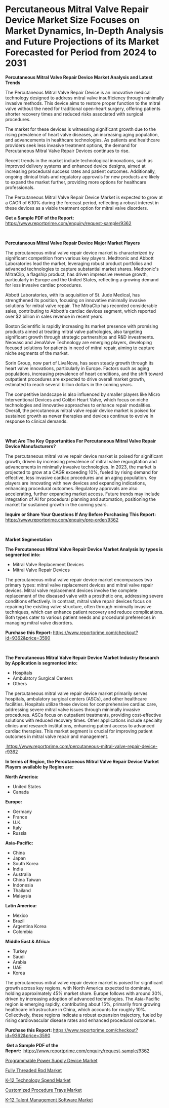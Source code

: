 <p><h1>Percutaneous Mitral Valve Repair Device Market Size Focuses on Market Dynamics, In-Depth Analysis and Future Projections of its Market Forecasted for Period from 2024 to 2031</h1></p><p><strong>Percutaneous Mitral Valve Repair Device Market Analysis and Latest Trends</strong></p>
<p><p>The Percutaneous Mitral Valve Repair Device is an innovative medical technology designed to address mitral valve insufficiency through minimally invasive methods. This device aims to restore proper function to the mitral valve without the need for traditional open-heart surgery, offering patients shorter recovery times and reduced risks associated with surgical procedures. </p><p>The market for these devices is witnessing significant growth due to the rising prevalence of heart valve diseases, an increasing aging population, and advancements in healthcare technologies. As patients and healthcare providers seek less invasive treatment options, the demand for Percutaneous Mitral Valve Repair Devices continues to rise.</p><p>Recent trends in the market include technological innovations, such as improved delivery systems and enhanced device designs, aimed at increasing procedural success rates and patient outcomes. Additionally, ongoing clinical trials and regulatory approvals for new products are likely to expand the market further, providing more options for healthcare professionals.</p><p>The Percutaneous Mitral Valve Repair Device Market is expected to grow at a CAGR of 6.10% during the forecast period, reflecting a robust interest in these devices as a viable treatment option for mitral valve disorders.</p></p>
<p><strong>Get a Sample PDF of the Report:&nbsp;</strong> <a href="https://www.reportprime.com/enquiry/request-sample/9362?utm_campaign=112&utm_medium=2&utm_source=Github&utm_content=ia&utm_term=28112024&utm_id=percutaneous-mitral-valve-repair-device">https://www.reportprime.com/enquiry/request-sample/9362</a></p>
<p>&nbsp;</p>
<p><strong>Percutaneous Mitral Valve Repair Device Major Market Players</strong></p>
<p><p>The percutaneous mitral valve repair device market is characterized by significant competition from various key players. Medtronic and Abbott Laboratories lead the market, leveraging robust product portfolios and advanced technologies to capture substantial market shares. Medtronic's MitraClip, a flagship product, has driven impressive revenue growth, particularly in Europe and the United States, reflecting a growing demand for less invasive cardiac procedures.</p><p>Abbott Laboratories, with its acquisition of St. Jude Medical, has strengthened its position, focusing on innovative minimally invasive solutions for mitral valve repair. The MitraClip has recorded considerable sales, contributing to Abbott's cardiac devices segment, which reported over $2 billion in sales revenue in recent years.</p><p>Boston Scientific is rapidly increasing its market presence with promising products aimed at treating mitral valve pathologies, also targeting significant growth through strategic partnerships and R&D investments. Neovasc and JenaValve Technology are emerging players, developing focused solutions for patients in need of mitral repair, aiming to capture niche segments of the market.</p><p>Sorin Group, now part of LivaNova, has seen steady growth through its heart valve innovations, particularly in Europe. Factors such as aging populations, increasing prevalence of heart conditions, and the shift toward outpatient procedures are expected to drive overall market growth, estimated to reach several billion dollars in the coming years.</p><p>The competitive landscape is also influenced by smaller players like Micro Interventional Devices and Colibri Heart Valve, which focus on niche technologies and innovative approaches to enhance repair modalities. Overall, the percutaneous mitral valve repair device market is poised for sustained growth as newer therapies and devices continue to evolve in response to clinical demands.</p></p>
<p>&nbsp;</p>
<p><strong>What Are The Key Opportunities For Percutaneous Mitral Valve Repair Device Manufacturers?</strong></p>
<p><p>The percutaneous mitral valve repair device market is poised for significant growth, driven by increasing prevalence of mitral valve regurgitation and advancements in minimally invasive technologies. In 2023, the market is projected to grow at a CAGR exceeding 10%, fueled by rising demand for effective, less invasive cardiac procedures and an aging population. Key players are innovating with new devices and expanding indications, enhancing procedural outcomes. Regulatory approvals are also accelerating, further expanding market access. Future trends may include integration of AI for procedural planning and automation, positioning the market for sustained growth in the coming years.</p></p>
<p><strong>Inquire or Share Your Questions If Any Before Purchasing This Report:</strong> <a href="https://www.reportprime.com/enquiry/pre-order/9362?utm_campaign=112&utm_medium=2&utm_source=Github&utm_content=ia&utm_term=28112024&utm_id=percutaneous-mitral-valve-repair-device">https://www.reportprime.com/enquiry/pre-order/9362</a></p>
<p>&nbsp;</p>
<p><strong>Market Segmentation</strong></p>
<p><strong>The Percutaneous Mitral Valve Repair Device Market Analysis by types is segmented into:</strong></p>
<p><ul><li>Mitral Valve Replacement Devices</li><li>Mitral Valve Repair Devices</li></ul></p>
<p><p>The percutaneous mitral valve repair device market encompasses two primary types: mitral valve replacement devices and mitral valve repair devices. Mitral valve replacement devices involve the complete replacement of the diseased valve with a prosthetic one, addressing severe conditions effectively. In contrast, mitral valve repair devices focus on repairing the existing valve structure, often through minimally invasive techniques, which can enhance patient recovery and reduce complications. Both types cater to various patient needs and procedural preferences in managing mitral valve disorders.</p></p>
<p><strong>Purchase this Report:&nbsp;</strong><a href="https://www.reportprime.com/checkout?id=9362&price=3590&utm_campaign=112&utm_medium=2&utm_source=Github&utm_content=ia&utm_term=28112024&utm_id=percutaneous-mitral-valve-repair-device">https://www.reportprime.com/checkout?id=9362&price=3590</a></p>
<p>&nbsp;</p>
<p><strong>The Percutaneous Mitral Valve Repair Device Market Industry Research by Application is segmented into:</strong></p>
<p><ul><li>Hospitals</li><li>Ambulatory Surgical Centers</li><li>Others</li></ul></p>
<p><p>The percutaneous mitral valve repair device market primarily serves hospitals, ambulatory surgical centers (ASCs), and other healthcare facilities. Hospitals utilize these devices for comprehensive cardiac care, addressing severe mitral valve issues through minimally invasive procedures. ASCs focus on outpatient treatments, providing cost-effective solutions with reduced recovery times. Other applications include specialty clinics and research institutions, enhancing patient access to advanced cardiac therapies. This market segment is crucial for improving patient outcomes in mitral valve repair and management.</p></p>
<p><a href="https://www.reportprime.com/percutaneous-mitral-valve-repair-device-r9362?utm_campaign=112&utm_medium=2&utm_source=Github&utm_content=ia&utm_term=28112024&utm_id=percutaneous-mitral-valve-repair-device">&nbsp;https://www.reportprime.com/percutaneous-mitral-valve-repair-device-r9362</a></p>
<p><strong>In terms of Region, the Percutaneous Mitral Valve Repair Device Market Players available by Region are:</strong></p>
<p>
    <p> <strong> North America: </strong>
        <ul>
            <li>United States</li>
            <li>Canada</li>
        </ul>
        </p> 
    <p> <strong> Europe: </strong>
        <ul>
            <li>Germany</li>
            <li>France</li>
            <li>U.K.</li>
            <li>Italy</li>
            <li>Russia</li>
        </ul>
        </p> 
    <p> <strong> Asia-Pacific: </strong>
        <ul>
            <li>China</li>
            <li>Japan</li>
            <li>South Korea</li>
            <li>India</li>
            <li>Australia</li>
            <li>China Taiwan</li>
            <li>Indonesia</li>
            <li>Thailand</li>
            <li>Malaysia</li>
        </ul>
        </p> 
    <p> <strong> Latin America: </strong>
        <ul>
            <li>Mexico</li>
            <li>Brazil</li>
            <li>Argentina Korea</li>
            <li>Colombia</li>
        </ul>
        </p> 
    <p> <strong> Middle East & Africa: </strong>
        <ul>
            <li>Turkey</li>
            <li>Saudi</li>
            <li>Arabia</li>
            <li>UAE</li>
            <li>Korea</li>
        </ul>
    </p>
    </p>
<p><p>The percutaneous mitral valve repair device market is poised for significant growth across key regions, with North America expected to dominate, holding approximately 45% market share. Europe follows with around 30%, driven by increasing adoption of advanced technologies. The Asia-Pacific region is emerging rapidly, contributing about 15%, primarily from growing healthcare infrastructure in China, which accounts for roughly 10%. Collectively, these regions indicate a robust expansion trajectory, fueled by rising cardiovascular disease rates and enhanced procedural outcomes.</p></p>
<p><strong>Purchase this Report: </strong><a href="https://www.reportprime.com/checkout?id=9362&price=3590&utm_campaign=112&utm_medium=2&utm_source=Github&utm_content=ia&utm_term=28112024&utm_id=percutaneous-mitral-valve-repair-device">https://www.reportprime.com/checkout?id=9362&price=3590</a></p>
<p>&nbsp;<strong>Get a Sample PDF of the Report:&nbsp;&nbsp;</strong><a href="https://www.reportprime.com/enquiry/request-sample/9362?utm_campaign=112&utm_medium=2&utm_source=Github&utm_content=ia&utm_term=28112024&utm_id=percutaneous-mitral-valve-repair-device">https://www.reportprime.com/enquiry/request-sample/9362</a></p>
<p><strong></strong></p>
<p><p><a href="https://www.linkedin.com/pulse/programmable-power-supply-device-market-velocity-56-zxrrc?utm_campaign=112&utm_medium=2&utm_source=Github&utm_content=ia&utm_term=28112024&utm_id=percutaneous-mitral-valve-repair-device">Programmable Power Supply Device Market</a></p><p><a href="https://www.linkedin.com/pulse/fully-threaded-rod-value-chain-analysis-from-raw-materials-4xkfc?utm_campaign=112&utm_medium=2&utm_source=Github&utm_content=ia&utm_term=28112024&utm_id=percutaneous-mitral-valve-repair-device">Fully Threaded Rod Market</a></p><p><a href="https://issuu.com/reportprime-2/docs/k-12-technology-spend-market-size-2_14fd3fb438032f?utm_campaign=112&utm_medium=2&utm_source=Github&utm_content=ia&utm_term=28112024&utm_id=percutaneous-mitral-valve-repair-device">K-12 Technology Spend Market</a></p><p><a href="https://github.com/santosh758595/Market-Research-Report-List-6/blob/main/customized-procedure-trays-market.md?utm_campaign=112&utm_medium=2&utm_source=Github&utm_content=ia&utm_term=28112024&utm_id=percutaneous-mitral-valve-repair-device">Customized Procedure Trays Market</a></p><p><a href="https://issuu.com/reportprime-2/docs/k-12-talent-management-software-mar_86ebfead97b1a1?utm_campaign=112&utm_medium=2&utm_source=Github&utm_content=ia&utm_term=28112024&utm_id=percutaneous-mitral-valve-repair-device">K-12 Talent Management Software Market</a></p></p>